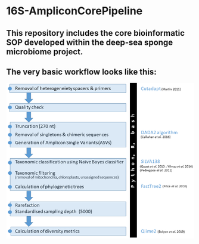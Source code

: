 # 16S-AmpliconCorePipeline

## This repository includes the core bioinformatic SOP developed within the deep-sea sponge microbiome project.
## The very basic workflow looks like this:
![png](workflow.png)
